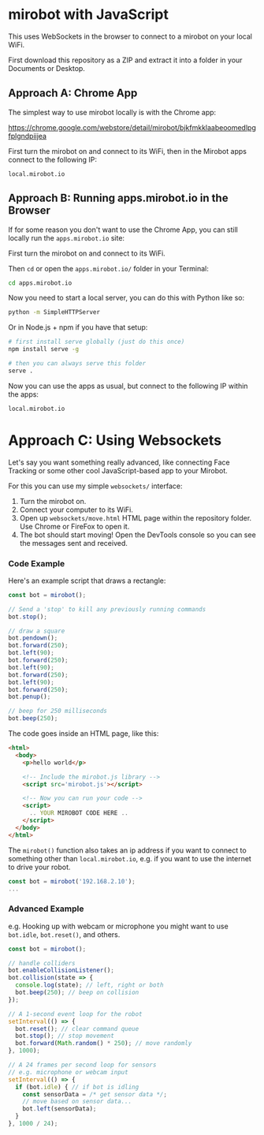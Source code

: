 # mirobot with JavaScript

This uses WebSockets in the browser to connect to a mirobot on your local WiFi.

First download this repository as a ZIP and extract it into a folder in your Documents or Desktop.

## Approach A: Chrome App

The simplest way to use mirobot locally is with the Chrome app:

https://chrome.google.com/webstore/detail/mirobot/bjkfmkklaabeoomedlpgfplgndpiijea

First turn the mirobot on and connect to its WiFi, then in the Mirobot apps connect to the following IP:

`local.mirobot.io`

## Approach B: Running apps.mirobot.io in the Browser

If for some reason you don't want to use the Chrome App, you can still locally run the `apps.mirobot.io` site:

First turn the mirobot on and connect to its WiFi.

Then `cd` or open the `apps.mirobot.io/` folder in your Terminal:

```sh
cd apps.mirobot.io
```

Now you need to start a local server, you can do this with Python like so:

```sh
python -m SimpleHTTPServer
```

Or in Node.js + npm if you have that setup:

```sh
# first install serve globally (just do this once)
npm install serve -g

# then you can always serve this folder
serve .
```

Now you can use the apps as usual, but connect to the following IP within the apps:

```sh
local.mirobot.io
```

# Approach C: Using Websockets

Let's say you want something really advanced, like connecting Face Tracking or some other cool JavaScript-based app to your Mirobot.

For this you can use my simple `websockets/` interface:

1. Turn the mirobot on.
2. Connect your computer to its WiFi.
3. Open up `websockets/move.html` HTML page within the repository folder. Use Chrome or FireFox to open it.
4. The bot should start moving! Open the DevTools console so you can see the messages sent and received.

### Code Example

Here's an example script that draws a rectangle:

```js
const bot = mirobot();

// Send a 'stop' to kill any previously running commands
bot.stop();

// draw a square
bot.pendown();
bot.forward(250);
bot.left(90);
bot.forward(250);
bot.left(90);
bot.forward(250);
bot.left(90);
bot.forward(250);
bot.penup();

// beep for 250 milliseconds
bot.beep(250);
```

The code goes inside an HTML page, like this:

```html
<html>
  <body>
    <p>hello world</p>

    <!-- Include the mirobot.js library -->
    <script src='mirobot.js'></script>

    <!-- Now you can run your code -->
    <script>
      .. YOUR MIROBOT CODE HERE ..
    </script>
  </body>
</html>
```

The `mirobot()` function also takes an ip address if you want to connect to something other than `local.mirobot.io`, e.g. if you want to use the internet to drive your robot.

```js
const bot = mirobot('192.168.2.10');
...
```

### Advanced Example

e.g. Hooking up with webcam or microphone you might want to use `bot.idle`, `bot.reset()`, and others.

```js
const bot = mirobot();

// handle colliders
bot.enableCollisionListener();
bot.collision(state => {
  console.log(state); // left, right or both
  bot.beep(250); // beep on collision
});

// A 1-second event loop for the robot
setInterval(() => {
  bot.reset(); // clear command queue
  bot.stop(); // stop movement
  bot.forward(Math.random() * 250); // move randomly
}, 1000);

// A 24 frames per second loop for sensors
// e.g. microphone or webcam input
setInterval(() => {
  if (bot.idle) { // if bot is idling
    const sensorData = /* get sensor data */;
    // move based on sensor data...
    bot.left(sensorData);
  }
}, 1000 / 24);
```